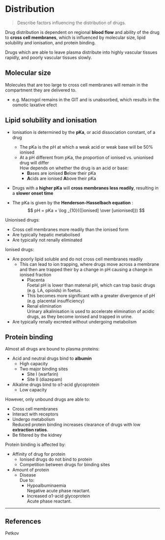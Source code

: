 # Distribution

> Describe factors influencing the distribution of drugs.

Drug distribution is dependent on regional **blood flow** and ability of the drug to **cross cell membranes**, which is influenced by molecular size, lipid solubility and ionisation, and protein binding.

Drugs which are able to leave plasma distribute into highly vascular tissues rapidly, and poorly vascular tissues slowly.

## Molecular size

Molecules that are too large to cross cell membranes will remain in the compartment they are delivered to.

* e.g. Macrogol remains in the GIT and is unabsorbed, which results in the osmotic laxative efect

## Lipid solubility and ionisation

* Ionisation is determined by the  **pKa**, or acid dissociation constant, of a drug

  * The pKa is the pH at which a weak acid or weak base will be 50% ionised
  * At a pH different from pKa, the proportion of ionised vs. unionised drug will differ  
    How depends on whether the drug is an acid or base:
    * **B**ases are ionised **B**elow their pKa
    * **A**cids are ionised **A**bove their pKa

* Drugs with a **higher pKa** will **cross membranes less readily**, resulting in a **slower onset time**
* The pKa is given by the **Henderson-Hasselbach equation** : $$ pH = pKa + \log _{10}({[ionised] \over [unionised]}) $$

Unionised drugs:

* Cross cell membranes more readily than the ionised form
* Are typically hepatic metabolised
* Are typically not renally eliminated

Ionised drugs:

* Are poorly lipid soluble and do not cross cell membranes readily
  * This can lead to ion trapping, where drugs move across a membrane and then are trapped their by a change in pH causing a change in ionised fraction
    * Placenta  
      Foetal pH is lower than matenal pH, which can trap basic drugs \(e.g. LA, opioids\) in foetus.
    * This becomes more significant with a greater divergence of pH \(e.g. placental insufficiency\)
    * Renal elimination  
      Urinary alkalinisation is used to accelerate elimination of acidic drugs, as they become ionised and trapped in urine.
* Are typically renally excreted without undergoing metabolism


## Protein binding

Almost all drugs are bound to plasma proteins:

* Acid and neutral drugs bind to **albumin**
  * High capacity
  * Two major binding sites
    * Site I \(warfarin\)
    * Site II \(diazepam\)
* Alkaline drugs bind to α1-acid glycoprotein
  * Low capacity

However, only unbound drugs are able to:

* Cross cell membranes
* Interact with receptors
* Undergo metabolism  
  Reduced protein binding increases clearance of drugs with low **extraction ratios**.
* Be filtered by the kidney

Protein binding is affected by:
* Affinity of drug for protein
  * Ionised drugs do not bind to protein
  * Competition between drugs for binding sites
* Amount of protein
  * Disease    
    Due to:
    * Hypoalbuminaemia  
      Negative acute phase reactant.
    * Increased α1-acid glycoprotein    
      Acute phase reactant.

---

## References

Petkov

[^1]: Peck TE, Hill SA. Pharmacology for Anaesthesia and Intensive Care. 4th Ed. Cambridge University Press. 2014.

